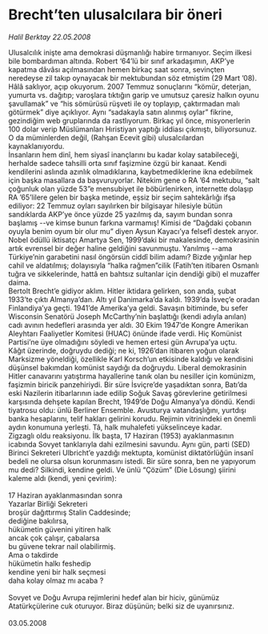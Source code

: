 # Brecht’ten ulusalcılara bir öneri

*Halil Berktay 22.05.2008*

<div class="taraf_structure_2col_1zq">
<div class="margen_n">



 <p>Ulusalcılık inişte ama demokrasi düşmanlığı habire tırmanıyor. Seçim ilkesi bile bombardıman altında. Robert ‘64’lü bir sınıf arkadaşımın, AKP’ye kapatma dâvâsı açılmasından hemen birkaç saat sonra, sevinçten neredeyse zil takıp oynayacak bir mektubundan söz etmiştim (29 Mart ’08). Hâlâ saklıyor, açıp okuyorum. 2007 Temmuz sonuçlarını “kömür, deterjan, yumurta vs. dağıtıp; varoşlara tıktığın garip ve umutsuz çaresiz halkın oyunu şavullamak” ve “his sömürüsü rüşveti ile oy toplayıp, çaktırmadan malı götürmek” diye açıklıyor. Aynı “sadakayla satın alınmış oylar” fikrine, gezindiğim web gruplarında da rastlıyorum. Birkaç yıl önce, misyonerlerin 100 dolar verip Müslümanları Hıristiyan yaptığı iddiası çıkmıştı, biliyorsunuz. O da müminlerden değil, (Rahşan Ecevit gibi) ulusalcılardan kaynaklanıyordu. <br/>
İnsanların hem dinî, hem siyasî inançlarını bu kadar kolay satabileceği, herhalde sadece tahsilli orta sınıf faşizmine özgü bir kanaat. Kendi kendilerini aslında azınlık olmadıklarına, kaybetmediklerine ikna edebilmek için başka masallara da başvuruyorlar. Nitekim gene o RA ’64 mektubu, “salt çoğunluk olan yüzde 53”e mensubiyet ile böbürlenirken, internette dolaşıp RA ’65’lilere gelen bir başka metinde, eşsiz bir seçim sahtekârlığı ifşa ediliyor: 22 Temmuz oyları sayılırken bir bilgisayar hilesiyle bütün sandıklarda AKP’ye önce yüzde 25 yazılmış da, sayım bundan sonra başlamış --ve kimse bunun farkına varmamış! Kimisi de “Dağdaki çobanın oyuyla benim oyum bir olur mu” diyen Aysun Kayacı’ya felsefî destek arıyor. Nobel ödüllü iktisatçı Amartya Sen, 1999’daki bir makalesinde, demokrasinin artık evrensel bir değer haline geldiğini savunmuştu. Yanılmış --ama Türkiye’nin garabetini nasıl öngörsün ciddî bilim adamı? Bizde yığınlar hep cahil ve aldatılmış; dolayısıyla “halka rağmen”cilik (Fatih’ten itibaren Osmanlı tuğra ve sikkelerinde, hattâ en bahtsız sultanlar için dendiği gibi) el muzaffer daima.<br/>
Bertolt Brecht’e gidiyor aklım. Hitler iktidara gelirken, son anda, şubat 1933’te çıktı Almanya’dan. Altı yıl Danimarka’da kaldı. 1939’da İsveç’e oradan Finlandiya’ya geçti. 1941’de Amerika’ya geldi. Savaşın bitiminde, bu sefer Wisconsin Senatörü Joseph McCarthy’nin başlattığı (kendi adıyla anılan) cadı avının hedefleri arasında yer aldı. 30 Ekim 1947’de Kongre Amerikan Aleyhtarı Faaliyetler Komitesi (HUAC) önünde ifade verdi. Hiç Komünist Partisi’ne üye olmadığını söyledi ve hemen ertesi gün Avrupa’ya uçtu.<br/>
Kâğıt üzerinde, doğruydu dediği; ne ki, 1926’dan itibaren yoğun olarak Marksizme yöneldiği, özellikle Karl Korsch’un etkisinde kaldığı ve kendisini düşünsel bakımdan komünist saydığı da doğruydu. Liberal demokrasinin Hitler canavarını yatıştırma hayallerine tanık olan bu nesiller için komünizm, faşizmin biricik panzehiriydi. Bir süre İsviçre’de yaşadıktan sonra, Batı’da eski Nazilerin itibarlarının iade edilip Soğuk Savaş görevlerine getirilmesi karşısında dehşete kapılan Brecht, 1949’de Doğu Almanya’ya döndü. Kendi tiyatrosu oldu: ünlü Berliner Ensemble. Avusturya vatandaşlığını, yurtdışı banka hesaplarını, telif hakları gelirini korudu. Rejimin vitrinindeki en önemli aydın konumuna yerleşti. Tâ, halk muhalefeti yükselinceye kadar. <br/>
Zigzaglı oldu reaksiyonu. İlk başta, 17 Haziran (1953) ayaklanmasının icabında Sovyet tanklarıyla dahi ezilmesini savundu. Aynı gün, parti (SED) Birinci Sekreteri Ulbricht’e yazdığı mektupta, komünist diktatörlüğün insanî bedeli ne olursa olsun korunmasını istedi. Bir süre sonra, ben ne yapıyorum mu dedi? Silkindi, kendine geldi. Ve ünlü “Çözüm” (Die Lösung) şiirini kaleme aldı (kendi, yeni çevirim):<br/>
<br/>
17 Haziran ayaklanmasından sonra<br/>
Yazarlar Birliği Sekreteri<br/>
broşür dağıttırmış Stalin Caddesinde;<br/>
dediğine bakılırsa,<br/>
hükümetin güvenini yitiren halk<br/>
ancak çok çalışır, çabalarsa<br/>
bu güvene tekrar nail olabilirmiş.<br/>
Ama o takdirde<br/>
hükümetin halkı feshedip<br/>
kendine yeni bir halk seçmesi<br/>
daha kolay olmaz mı acaba ?<br/>
<br/>
Sovyet ve Doğu Avrupa rejimlerini hedef alan bir hiciv, günümüz Atatürkçülerine cuk oturuyor. Biraz düşünün; belki siz de uyanırsınız. <br/>
<br/>
03.05.2008</p>
<br/>
<br/>
<br/>



<br/>


<div id="taraf_not">
</div>

</div>


</div>
